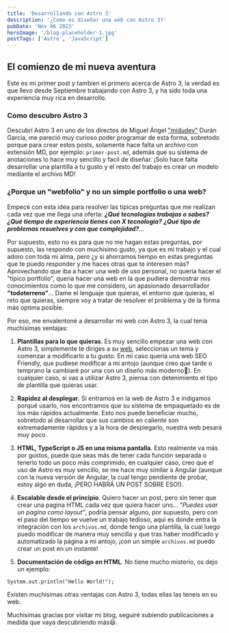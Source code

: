 ```yaml
---
title: 'Desarrollando con Astro 3'
description: '¿Como es diseñar una web con Astro 3?'
pubDate: 'Nov 06 2023'
heroImage: '/blog-placeholder-1.jpg'
postTags: ['Astro', 'JavaScript']
---
```


## El comienzo de mi nueva aventura
Este es mi primer post y tambien el primero acerca de Astro 3, la verdad es que llevo desde
Septiembre trabajando con Astro 3, y ha sido toda una experiencia muy rica en desarrollo.

### Como descubro Astro 3
Descubrí Astro 3 en uno de los directos de Miguel Ángel ["midudev"](https://www.youtube.com/@midulive) Durán García,
me pareció muy curioso poder programar de esta forma, sobretodo porque para crear estos posts,
solamente hace falta un archivo con extensión MD, por ejemplo: `primer-post.md`, además que su sistema de anotaciones
lo hace muy sencillo y facil de diseñar. ¡Solo hace falta desarrollar una plantilla a tu gusto y el resto del trabajo es crear
un modelo mediante el archivo MD!

### ¿Porque un "webfolio" y no un simple portfolio o una web?
Empecé con esta idea para resolver las tipicas preguntas que me realizan cada vez que me llega una oferta: _**¿Qué tecnologías trabajas o sabes?**_ 
_**¿Qué tiempo de experiencia tienes con X tecnologia?**_ _**¿Qué tipo de problemas resuelves y con que complejidad?**_...

Por supuesto, esto no es para que no me hagan estas preguntas, por supuesto, las respondo con muchisimo gusto, ya que es mi trabajo
y el cual adoro con toda mi alma, pero ¿y si ahorramos tiempo en estas preguntas que te puedo responder y me haces otras que te interesen más?
Aprovechando que iba a hacer una web de uso personal, no queria hacer el "típico portfolio", queria hacer una web en la que pudiera demostrar
mis conocimientos como lo que me considero, un apasionado desarrollador **"todoterreno"**... Dame el lenguaje que quieras, el entorno que quieras,
el reto que quieras, siempre voy a tratar de resolver el problema y de la forma más optima posible.

Por eso, me envalentoné a desarrollar mi web con Astro 3, la cual tenía muchisimas ventajas:

1. **Plantillas para lo que quieras**. Es muy sencillo empezar una web con Astro 3, simplemente te diriges a su [web](https://astro.build), seleccionas
un tema y comenzar a modificarlo a tu gusto. En mi caso queria una web SEO Friendly, que pudiese modificar a mi antojo (aunque creo que tarde o temprano la 
cambiaré por una con un diseño más moderno😬). En cualquier caso, si vas a utilizar Astro 3, piensa con detenimiento el tipo de plantilla que quieras usar.

2. **Rapidez al desplegar**. Si entramos en la web de Astro 3 e indigamos porqué usarlo, nos encontramos que su sistema de empaquetado es de los más rápidos
actualmente. Esto nos puede beneficiar mucho, sobretodo al desarrollar que sus cambios en caliente son extremadamente rápidos y a la hora de desplegarlo, nuestra
web pesará muy poco.

3. **HTML, TypeScript o JS en una misma pantalla**. Esto realmente va más por gustos, puede que seas más de tener cada función separada o tenerlo todo un poco más comprimido,
en cualquier caso, creo que el uso de Astro es muy sencillo, se me hace muy similar a Angular (aunque con la nueva versión de Angular, la cual tengo pendiente de probar,
estoy algo en duda, ¡PERO HABRÁ UN POST SOBRE ESO!).

4. **Escalable desde el principio**. Quiero hacer un post, pero sin tener que crear una pagina HTML cada vez que quiera hacer uno... _"Puedes usar un pagina como layout"_,
podría pensar alguno, por supuesto, pero con el paso del tiempo se vuelve un trabajo tedioso, aqui es donde entra la integración con los `archivos.md`, donde tengo 
una plantilla, la cual luego puedo modificar de manera muy sencilla y que tras haber modificado y automatizado la página a mi antojo, ¡con un simple `archivos.md` puedo crear
un post en un instante!

5. **Documentación de código en HTML**. No tiene mucho misterio, os dejo un ejemplo:

```markdown
System.out.println("Hello World!");
```

Existen muchisimas otras ventajas con Astro 3, todas ellas las teneis en su web.

Muchisimas gracias por visitar mi blog, seguiré subiendo publicaciones a medida que vaya descubriendo más😆.